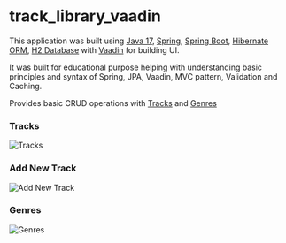 # track_library_vaadin

This application was built using
[Java 17](https://jdk.java.net/17/),
[Spring](https://spring.io/),
[Spring Boot](https://spring.io/projects/spring-boot),
[Hibernate ORM](https://hibernate.org/),
[H2 Database](https://www.h2database.com/html/main.html)
with [Vaadin](https://vaadin.com/)
for building UI.

It was built for educational purpose helping with understanding basic principles and syntax of Spring, JPA, Vaadin, MVC pattern, 
Validation and Caching.

Provides basic CRUD operations with
[Tracks](https://github.com/dm4nk/track_library_vaadin/blob/master/src/main/java/com/dm4nk/track_library_vaadin/domain/Track.java)
and
[Genres](https://github.com/dm4nk/track_library_vaadin/blob/master/src/main/java/com/dm4nk/track_library_vaadin/domain/Genre.java)

### Tracks

![Tracks](https://user-images.githubusercontent.com/80630476/150535728-229be646-5a4f-4739-9d4c-e659b4c94b38.png)

### Add New Track

![Add New Track](https://user-images.githubusercontent.com/80630476/150593000-50879664-c905-48c8-b0f8-64ff2d79b81f.png)

### Genres

![Genres](https://user-images.githubusercontent.com/80630476/150535821-7c7b85f5-c959-41d9-bd4a-81fc7501fc95.png)
